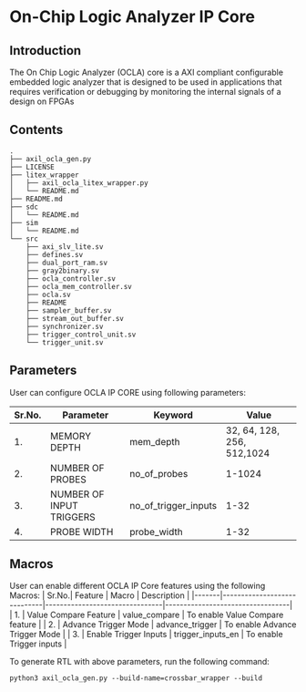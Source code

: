 # On-Chip Logic Analyzer IP Core  
## Introduction
The On Chip Logic Analyzer (OCLA)
core is a AXI compliant configurable embedded logic analyzer that is designed to be used in applications that requires verification or debugging by monitoring the internal signals of a design on FPGAs

## Contents
```
.
├── axil_ocla_gen.py
├── LICENSE
├── litex_wrapper
│   ├── axil_ocla_litex_wrapper.py
│   └── README.md
├── README.md
├── sdc
│   └── README.md
├── sim
│   └── README.md
└── src
    ├── axi_slv_lite.sv
    ├── defines.sv
    ├── dual_port_ram.sv
    ├── gray2binary.sv
    ├── ocla_controller.sv
    ├── ocla_mem_controller.sv
    ├── ocla.sv
    ├── README
    ├── sampler_buffer.sv
    ├── stream_out_buffer.sv
    ├── synchronizer.sv
    ├── trigger_control_unit.sv
    └── trigger_unit.sv

```

## Parameters
User can configure OCLA IP CORE using following parameters:

| Sr.No.|     Parameter               |      Keyword             |    Value                     |
|-------|-----------------------------|--------------------------|------------------------------|
|   1.  |   MEMORY DEPTH              |   mem_depth              |  32, 64, 128, 256, 512,1024  |
|   2.  |   NUMBER OF PROBES          |  no_of_probes            |  1-1024                      |
|   3.  |   NUMBER OF INPUT TRIGGERS  |  no_of_trigger_inputs    |  1-32                        |
|   4.  |   PROBE WIDTH               |   probe_width            |  1-32                        |

## Macros
User can enable different OCLA IP Core features using the following Macros:
| Sr.No.|     Feature                 |      Macro                     |    Description                   |
|-------|-----------------------------|--------------------------------|----------------------------------|
|   1.  |   Value Compare Feature     |   value_compare                | To enable Value Compare feature  |
|   2.  |   Advance Trigger Mode      |   advance_trigger              | To enable Advance Trigger Mode   |
|   3.  |   Enable Trigger Inputs     |   trigger_inputs_en            | To enable Trigger inputs         |

To generate RTL with above parameters, run the following command:
```
python3 axil_ocla_gen.py --build-name=crossbar_wrapper --build
```


